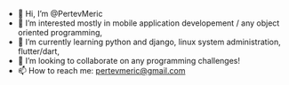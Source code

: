 - 👋 Hi, I’m @PertevMeric
- 👀 I’m interested mostly in mobile application developement / any object oriented programming,
- 🌱 I’m currently learning python and django, linux system administration, flutter/dart,
- 💞️ I’m looking to collaborate on any programming challenges!
- 📫 How to reach me: pertevmeric@gmail.com

<!---
PertevMeric/PertevMeric is a ✨ special ✨ repository because its `README.md` (this file) appears on your GitHub profile.
You can click the Preview link to take a look at your changes.
--->
